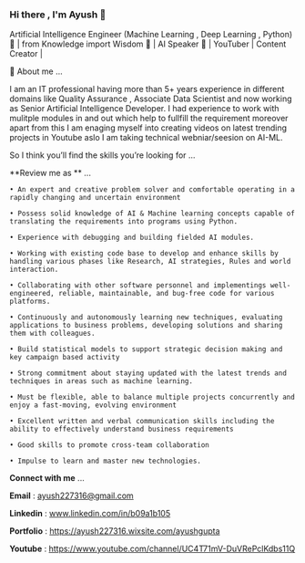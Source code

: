 ### Hi there , I'm Ayush 👋

Artificial Intelligence Engineer (Machine Learning , Deep Learning , Python) :ghost: | from Knowledge import Wisdom :book: | AI Speaker :microphone: | YouTuber | Content Creator | 

🔭 About me ... 

I am an IT professional having more than 5+ years experience in different domains like Quality Assurance , Associate Data Scientist and now working as Senior Artificial Intelligence Developer. I had experience to work with mulitple modules in and out which help to fullfill the requirement moreover apart from this I am enaging myself into creating videos on latest trending projects in Youtube aslo I am taking technical webniar/seesion on AI-ML.

So I think you’ll find the skills you’re looking for …

**Review me as ** ... 

    • An expert and creative problem solver and comfortable operating in a rapidly changing and uncertain environment

    • Possess solid knowledge of AI & Machine learning concepts capable of translating the requirements into programs using Python.

    • Experience with debugging and building fielded AI modules.

    • Working with existing code base to develop and enhance skills by handling various phases like Research, AI strategies, Rules and world interaction.

    • Collaborating with other software personnel and implementings well-engineered, reliable, maintainable, and bug-free code for various platforms.

    • Continuously and autonomously learning new techniques, evaluating applications to business problems, developing solutions and sharing them with colleagues.

    • Build statistical models to support strategic decision making and key campaign based activity

    • Strong commitment about staying updated with the latest trends and techniques in areas such as machine learning.

    • Must be flexible, able to balance multiple projects concurrently and enjoy a fast-moving, evolving environment

    • Excellent written and verbal communication skills including the ability to effectively understand business requirements

    • Good skills to promote cross-team collaboration

    • Impulse to learn and master new technologies.

**Connect with me** ...

**Email** : ayush227316@gmail.com

**Linkedin** : www.linkedin.com/in/b09a1b105

**Portfolio** : https://ayush227316.wixsite.com/ayushgupta

**Youtube** : https://www.youtube.com/channel/UC4T71mV-DuVRePclKdbs11Q 


